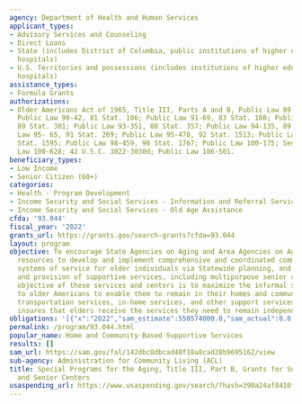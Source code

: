 ```yaml
---
agency: Department of Health and Human Services
applicant_types:
- Advisory Services and Counseling
- Direct Loans
- State (includes District of Columbia, public institutions of higher education and
  hospitals)
- U.S. Territories and possessions (includes institutions of higher education and
  hospitals)
assistance_types:
- Formula Grants
authorizations:
- Older Americans Act of 1965, Title III, Parts A and B, Public Law 89-73, as amended;
  Public Law 90-42, 81 Stat. 106; Public Law 91-69, 83 Stat. 108; Public Law 93-29,
  89 Stat. 301; Public Law 93-351, 88 Stat. 357; Public Law 94-135, 89 Stat 713; Public
  Law 95- 65, 91 Stat. 269; Public Law 95-478, 92 Stat. 1513; Public Law 97-115, 95
  Stat. 1595; Public Law 98-459, 98 Stat. 1767; Public Law 100-175; Section 705, Public
  Law 100-628; 42 U.S.C. 3022-3030d; Public Law 106-501.
beneficiary_types:
- Low Income
- Senior Citizen (60+)
categories:
- Health - Program Development
- Income Security and Social Services - Information and Referral Services
- Income Security and Social Services - Old Age Assistance
cfda: '93.044'
fiscal_year: '2022'
grants_url: https://grants.gov/search-grants?cfda=93.044
layout: program
objective: To encourage State Agencies on Aging and Area Agencies on Aging to concentrate
  resources to develop and implement comprehensive and coordinated community-based
  systems of service for older individuals via Statewide planning, and area planning
  and provision of supportive services, including multipurpose senior centers. The
  objective of these services and centers is to maximize the informal support provided
  to older Americans to enable them to remain in their homes and communities. Providing
  transportation services, in-home services, and other support services, this program
  insures that elders receive the services they need to remain independent.
obligations: '[{"x":"2022","sam_estimate":550574000.0,"sam_actual":0.0,"usa_spending_actual":54331778.0},{"x":"2023","sam_estimate":0.0,"sam_actual":0.0,"usa_spending_actual":1747186.0},{"x":"2024","sam_estimate":0.0,"sam_actual":0.0,"usa_spending_actual":-6549043.410000001}]'
permalink: /program/93.044.html
popular_name: Home and Community-Based Supportive Services
results: []
sam_url: https://sam.gov/fal/142dbc8dbcad48f18a8cad28b9695162/view
sub-agency: Administration for Community Living (ACL)
title: Special Programs for the Aging, Title III, Part B, Grants for Supportive Services
  and Senior Centers
usaspending_url: https://www.usaspending.gov/search/?hash=390a24af8410f03cee04892471b71bef
---
```

